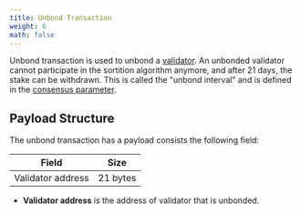 ```yaml
---
title: Unbond Transaction
weight: 6
math: false
---
```


Unbond transaction is used to unbond a [validator](/protocol/blockchain/validator/).
An unbonded validator cannot participate in the sortition algorithm anymore, and after 21 days, the stake can be withdrawn.
This is called the "unbond interval" and is defined in the [consensus parameter](/protocol/consensus/parameters/).

## Payload Structure

The unbond transaction has a payload consists the following field:

| Field             | Size     |
| ----------------- | -------- |
| Validator address | 21 bytes |

- **Validator address** is the address of validator that is unbonded.
